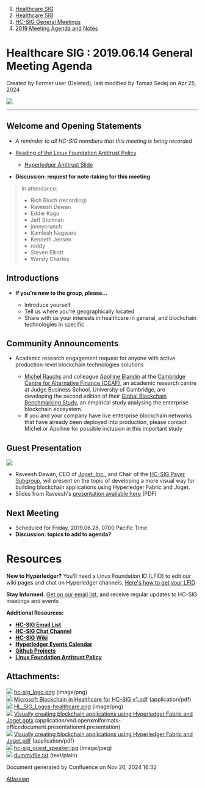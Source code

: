 1. [Healthcare SIG](index.html)
2. [Healthcare SIG](Healthcare-SIG_20545573.html)
3. [HC-SIG General Meetings](HC-SIG-General-Meetings_20545763.html)
4. [2019 Meeting Agenda and Notes](2019-Meeting-Agenda-and-Notes_20555030.html)

# Healthcare SIG : 2019.06.14 General Meeting Agenda

Created by Former user (Deleted), last modified by Tomaz Sedej on Apr 25, 2024

![](attachments/20552420/20562412.png?width=550)

* * *

## **Welcome and Opening Statements**

- *A reminder to all HC-SIG members that this meeting is being recorded*
- [Reading of the Linux Foundation Antitrust Policy](https://www.linuxfoundation.org/antitrust-policy "https://www.linuxfoundation.org/antitrust-policy")
  
  - [Hyperledger Antitrust Slide](https://tinyurl.com/HL-antitrust-slide "https://tinyurl.com/HL-antitrust-slide")
- **Discussion: request for note-taking for this meeting**

> In attendance:
> 
> - Rich Bloch (recording)
> - Raveesh Dewan
> - Eddie Kago
> - Jeff Stollman
> - jonnycrunch
> - Kamlesh Nagware
> - Kenneth Jensen
> - reddy
> - Steven Elliott
> - Wendy Charles

## **Introductions**

- **If you’re new to the group, please…**
  
  - Introduce yourself
  - Tell us where you're geographically located
  - Share with us your interests in healthcare in general, and blockchain technologies in specific

## **Community Announcements**

- Academic research engagement request for anyone with active production-level blockchain technologies solutions
  
  - [Michel Rauchs](mailto:m.rauchs@jbs.cam.ac.uk) and colleague [Apolline Blandin](mailto:a.blandin@jbs.cam.ac.uk) at the [Cambridge Centre for Alternative Finance (CCAF)](https://www.jbs.cam.ac.uk/faculty-research/centres/alternative-finance/publications/cryptoasset-regulation/), an academic research centre at Judge Business School, University of Cambridge, are developing the second edition of their [Global Blockchain Benchmarking Study](https://www.jbs.cam.ac.uk/faculty-research/centres/alternative-finance/publications/global-blockchain/), an empirical study analysing the enterprise blockchain ecosystem.
  - If you and your company have live enterprise blockchain networks that have already been deployed into production, please contact Michel or Apolline for possible inclusion in this important study

## **Guest Presentation**

**![](attachments/20552420/20562961.jpg?height=400)**

- Raveesh Dewan, CEO of [Joget, Inc.,](https://www.joget.com/) and Chair of the [HC-SIG Payer Subgroup](https://lf-hyperledger.atlassian.net/wiki/display/HCSIG/HC-SIG+-+Payer+Subgroup), will present on the topic of developing a more visual way for building blockchain applications using Hyperledger Fabric and Joget.
- Slides from Raveesh's [presentation available here](attachments/20552420/20562457.pdf) (PDF)

## **Next Meeting**

- Scheduled for Friday, 2019.06.28, 0700 Pacific Time
- **Discussion: topics to add to agenda?**

# **Resources**

**New to Hyperledger?** You'll need a Linux Foundation ID (LFID) to edit our wiki pages and chat on Hyperledger channels. [Here's how to get your LFID](https://www.youtube.com/watch?v=EEc4JRyaAoA)

**Stay Informed.** [Get on our email list](https://lists.hyperledger.org/g/healthcare-sig), and receive regular updates to HC-SIG meetings and events

**Additional Resources:**

- [**HC-SIG Email List**](https://lists.hyperledger.org/g/healthcare-sig)
- [**HC-SIG Chat Channel**](https://chat.hyperledger.org/channel/healthcare-sig)
- [**HC-SIG Wiki**](https://lf-hyperledger.atlassian.net/wiki/display/HCSIG/)
- [**Hyperledger Events Calendar**](https://lf-hyperledger.atlassian.net/wiki/display/HYP/Calendar+of+Public+Meetings)
- [**Github Projects**](https://github.com/hyperledger)
- [**Linux Foundation Antitrust Policy**](https://www.linuxfoundation.org/antitrust-policy)

## Attachments:

![](images/icons/bullet_blue.gif) [hc-sig\_logo.png](attachments/20552420/20562413.png) (image/png)  
![](images/icons/bullet_blue.gif) [Microsoft Blockchain in Healthcare for HC-SIG v1.pdf](attachments/20552420/20562411.pdf) (application/pdf)  
![](images/icons/bullet_blue.gif) [HL\_SIG\_Logos-healthcare.png](attachments/20552420/20562412.png) (image/png)  
![](images/icons/bullet_blue.gif) [Visually creating blockchain applications using Hyperledger Fabric and Joget.pptx](attachments/20552420/20562454.pptx) (application/vnd.openxmlformats-officedocument.presentationml.presentation)  
![](images/icons/bullet_blue.gif) [Visually creating blockchain applications using Hyperledger Fabric and Joget.pdf](attachments/20552420/20562457.pdf) (application/pdf)  
![](images/icons/bullet_blue.gif) [hc-sig\_guest\_speaker.jpg](attachments/20552420/20562961.jpg) (image/jpeg)  
![](images/icons/bullet_blue.gif) [dummyfile.txt](attachments/20552420/20562414.txt) (text/plain)

Document generated by Confluence on Nov 26, 2024 16:32

[Atlassian](http://www.atlassian.com/)
